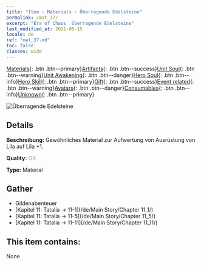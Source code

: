 ```yaml
---
title: "Item - Materials - Überragende Edelsteine"
permalink: /mat_37/
excerpt: "Era of Chaos  Überragende Edelsteine"
last_modified_at: 2021-06-15
locale: de
ref: "mat_37.md"
toc: false
classes: wide
---
```

 [Materials](/ItemsDE/){: .btn .btn--primary}[Artifacts](/ItemsDE/Artifacts/){: .btn .btn--success}[Unit Soul](/ItemsDE/UnitSoul/){: .btn .btn--warning}[Unit Awakening](/ItemsDE/UnitAwakening/){: .btn .btn--danger}[Hero Soul](/ItemsDE/HeroSoul/){: .btn .btn--info}[Hero Skill](/ItemsDE/HeroSkill/){: .btn .btn--primary}[Gift](/ItemsDE/Gift/){: .btn .btn--success}[Event related](/ItemsDE/Events/){: .btn .btn--warning}[Avatars](/ItemsDE/Avatars/){: .btn .btn--danger}[Consumables](/ItemsDE/Consumables/){: .btn .btn--info}[Unknown](/ItemsDE/Unknown/){: .btn .btn--primary}

 ![Überragende Edelsteine](/images/t/i_cailiao_baoshi2.png)

## Details
 **Beschreibung:** Gewöhnliches Material zur Aufwertung von Ausrüstung von Lila auf Lila +1.

 **Quality:** <span style="color: #DA70D6">OK</span>

 **Type:** Material

## Gather

*    Gildenabenteuer 
*    [Kapitel 11: Tatalia -> 11-1](/de/Main Story/Chapter 11_1/) 
*    [Kapitel 11: Tatalia -> 11-5](/de/Main Story/Chapter 11_5/) 
*    [Kapitel 11: Tatalia -> 11-11](/de/Main Story/Chapter 11_11/) 

## This item contains:

  None

